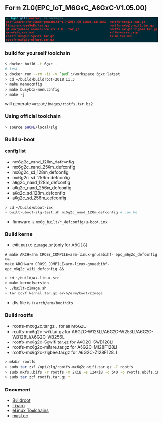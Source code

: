 Form ZLG(EPC_IoT_M6GxC_A6GxC-V1.05.00)
---

![packages](packages.png)

### build for yourself toolchain

```bash
$ docker build -t 6gxc .
# test
$ docker run --rm -it -v `pwd`:/workspace 6gxc:latest
> cd ~/build/buildroot-2018.11.3
> make menuconfig
> make busybox-menuconfig
> make -j
```

will generate `output/images/rootfs.tar.bz2`

### Using official toolchain

```bash
> source $HOME/local/zlg
```

### Build u-boot

#### config list

- mx6g2c_nand_128m_defconfig
- mx6g2c_nand_256m_defconfig
- mx6g2c_sd_128m_defconfig
- mx6g2c_sd_256m_defconfig
- a6g2c_nand_128m_defconfig
- a6g2c_nand_256m_defconfig
- a6g2c_sd_128m_defconfig
- a6g2c_sd_256m_defconfig

```bash
> cd ~/build/uboot-imx
> built-uboot-zlg-test.sh mx6g2c_nand_128m_defconfig # can be 
```

-  firmware is `mx6g_built/*_defconfig/u-boot.imx`

### Build kernel 

- edit `built-zImage.sh`(only for A6G2C)

```text
# make ARCH=arm CROSS_COMPILE=arm-linux-gnueabihf- epc_m6g2c_defconfig &&
make ARCH=arm CROSS_COMPILE=arm-linux-gnueabihf- epc_m6g2c_wifi_defconfig &&
```

```bash
> cd ~/build/A7-linux-src
> make kernelversion 
> ./built-zImage.sh
> tar zcvf kernel.tar.gz arch/arm/boot/zImage
```

- dts file is in `arch/arm/boot/dts`

### Build rootfs

- rootfs-mx6g2c.tar.gz：for all M6G2C
- rootfs-mx6g2c-wifi.tar.gz for A6G2C-W128LI/A6G2C-W256LI/A6G2C-WB128LI/A6G2C-WB256LI
- rootfs-mx6g2c-5gwifi.tar.gz for A6G2C-5WB128LI
- rootfs-mx6g2c-mifare.tar.gz for A6G2C-M128F128LI
- rootfs-mx6g2c-zigbee.tar.gz for A6G2C-Z128F128LI

```bash
> mkdir rootfs
> sudo tar zxf /opt/zlg/rootfs-mx6g2c-wifi.tar.gz -C rootfs
> sudo mkfs.ubifs -r rootfs -m 2KiB -e 124KiB -c 540 -o rootfs.ubifs.img
> sudo tar zcf rootfs.tar.gz *
```

### Document

- [Buildroot](https://buildroot.org/downloads/manual/manual.html)
- [Linaro](https://www.linaro.org/downloads/)
- [eLinux Toolchains](https://elinux.org/Toolchains)
- [musl.cc](https://musl.cc/)